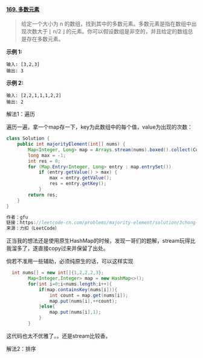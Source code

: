 #### [169. 多数元素](https://leetcode-cn.com/problems/majority-element/)

> 给定一个大小为 n 的数组，找到其中的多数元素。多数元素是指在数组中出现次数大于 ⌊ n/2 ⌋ 的元素。你可以假设数组是非空的，并且给定的数组总是存在多数元素。

**示例 1:** 

```
输入: [3,2,3]
输出: 3
```

**示例 2:**

```
输入: [2,2,1,1,1,2,2]
输出: 2
```



解法1：遍历

遍历一遍，拿一个map存一下，key为此数组中的每个值，value为出现的次数：

```java
class Solution {
    public int majorityElement(int[] nums) {
        Map<Integer, Long> map = Arrays.stream(nums).boxed().collect(Collectors.groupingBy(Function.identity(), Collectors.counting()));
        long max = -1;
        int res = 0;
        for (Map.Entry<Integer, Long> entry : map.entrySet())
            if (entry.getValue() > max) {
                max = entry.getValue();
                res = entry.getKey();
            }
        return res;
    }
}

作者：gfu
链接：https://leetcode-cn.com/problems/majority-element/solution/3chong-fang-fa-by-gfu-2/
来源：力扣（LeetCode）
```

正当我的想法还是使用原生HashMap的时候，发现一哥们的题解，stream玩得比我溜多了，遂直接copy过来并保留了出处。

倘若不准用一些辅助，必须纯原生的话，可以这样实现

```java
  int nums[] = new int[]{1,2,2,2,3};
        Map<Integer,Integer> map = new HashMap<>();
        for(int i=0;i<nums.length;i++){
            if(map.containsKey(nums[i])){
                int count = map.get(nums[i]);
                map.put(nums[i],++count);
            }else{
                map.put(nums[i],1);
            }
        }
```

这代码也太不优雅了。。还是stream比较香。

解法2：排序





